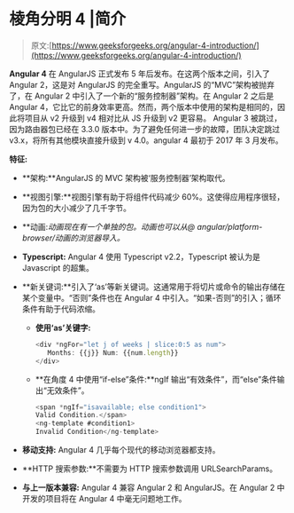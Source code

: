# 棱角分明 4 |简介

> 原文:[https://www.geeksforgeeks.org/angular-4-introduction/](https://www.geeksforgeeks.org/angular-4-introduction/)

**Angular 4** 在 AngularJS 正式发布 5 年后发布。在这两个版本之间，引入了 Angular 2，这是对 AngularJS 的完全重写。AngularJS 的“MVC”架构被抛弃了，在 Angular 2 中引入了一个新的“服务控制器”架构。在 Angular 2 之后是 Angular 4，它比它的前身效率更高。然而，两个版本中使用的架构是相同的，因此将项目从 v2 升级到 v4 相对比从 JS 升级到 v2 更容易。
Angular 3 被跳过，因为路由器包已经在 3.3.0 版本中。为了避免任何进一步的故障，团队决定跳过 v3.x，将所有其他模块直接升级到 v 4.0。angular 4 最初于 2017 年 3 月发布。

**特征:**

*   **架构:**AngularJS 的 MVC 架构被‘服务控制器’架构取代。
*   **视图引擎:**视图引擎有助于将组件代码减少 60%。这使得应用程序很轻，因为包的大小减少了几千字节。
*   **动画:**动画现在有一个单独的包。动画也可以从*@ angular/platform-browser/动画*的*浏览器导入。*
*   **Typescript:** Angular 4 使用 Typescript v2.2，Typescript 被认为是 Javascript 的超集。
*   **新关键词:**引入了‘as’等新关键词。这通常用于将切片或命令的输出存储在某个变量中。“否则”条件也在 Angular 4 中引入。“如果-否则”的引入；循环条件有助于代码浓缩。
    *   **使用‘as’关键字:**

        ```ts
        <div *ngFor="let j of weeks | slice:0:5 as num">
           Months: {{j}} Num: {{num.length}}
        </div>
        ```

    *   **在角度 4 中使用“if-else”条件:**ngIf 输出“有效条件”，而“else”条件输出“无效条件”。

        ```ts
        <span *ngIf="isavailable; else condition1">
        Valid Condition.</span>
        <ng-template #condition1>
        Invalid Condition</ng-template>
        ```

*   **移动支持:** Angular 4 几乎每个现代的移动浏览器都支持。
*   **HTTP 搜索参数:**不需要为 HTTP 搜索参数调用 URLSearchParams。
*   **与上一版本兼容:** Angular 4 兼容 Angular 2 和 AngularJS。在 Angular 2 中开发的项目将在 Angular 4 中毫无问题地工作。